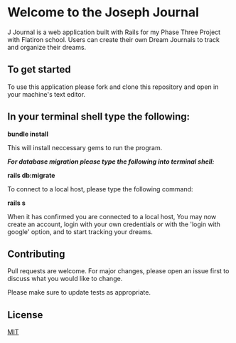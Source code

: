 # Welcome to the Joseph Journal
J Journal is a web application built with Rails for my Phase Three Project with Flatiron school. Users can create their own Dream Journals to track and organize their dreams. 

## To get started
To use this application please fork and clone this repository and open in your machine's text editor.

## In your terminal shell type the following:

**bundle install**

This will install neccessary gems to run the program.

***For database migration please type the following into terminal shell:***

**rails db:migrate**

To connect to a local host, please type the following command:

**rails s**

When it has confirmed you are connected to a local host, You may now create an account, login with your own credentials or with the 'login with google' option, and to start tracking your dreams.


## Contributing
Pull requests are welcome. For major changes, please open an issue first to discuss what you would like to change.

Please make sure to update tests as appropriate.

## License
[MIT](https://choosealicense.com/licenses/mit/)
